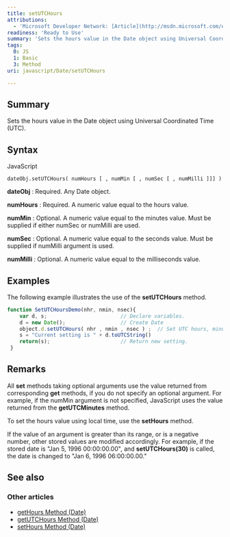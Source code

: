 ```yaml
---
title: setUTCHours
attributions:
  - 'Microsoft Developer Network: [Article](http://msdn.microsoft.com/en-us/library/ie/cwybddk2(v=vs.94).aspx)'
readiness: 'Ready to Use'
summary: 'Sets the hours value in the Date object using Universal Coordinated Time (UTC).'
tags:
  0: JS
  1: Basic
  3: Method
uri: javascript/Date/setUTCHours

---
```

## Summary

Sets the hours value in the Date object using Universal Coordinated Time (UTC).

## Syntax

<span class="language">JavaScript</span>

    dateObj.setUTCHours( numHours [ , numMin [ , numSec [ , numMilli ]]] )

**dateObj**
:   Required. Any Date object.

**numHours**
:   Required. A numeric value equal to the hours value.

**numMin**
:   Optional. A numeric value equal to the minutes value. Must be supplied if either numSec or numMilli are used.

**numSec**
:   Optional. A numeric value equal to the seconds value. Must be supplied if numMilli argument is used.

**numMilli**
:   Optional. A numeric value equal to the milliseconds value.

## Examples

The following example illustrates the use of the **setUTCHours** method.

``` js
function SetUTCHoursDemo(nhr, nmin, nsec){
    var d, s;                        // Declare variables.
    d = new Date();                  // Create Date
    object.d.setUTCHours( nhr , nmin , nsec ) ;  // Set UTC hours, minutes, seconds.
    s = "Current setting is " + d.toUTCString()
    return(s);                       // Return new setting.
 }
```

## Remarks

All **set** methods taking optional arguments use the value returned from corresponding **get** methods, if you do not specify an optional argument. For example, if the numMin argument is not specified, JavaScript uses the value returned from the **getUTCMinutes** method.

To set the hours value using local time, use the **setHours** method.

If the value of an argument is greater than its range, or is a negative number, other stored values are modified accordingly. For example, if the stored date is "Jan 5, 1996 00:00:00.00", and **setUTCHours(30)** is called, the date is changed to "Jan 6, 1996 06:00:00.00."

## See also

### Other articles

-   [getHours Method (Date)](/javascript/Date/getHours)
-   [getUTCHours Method (Date)](/javascript/Date/getUTCHours)
-   [setHours Method (Date)](/javascript/Date/setHours)

